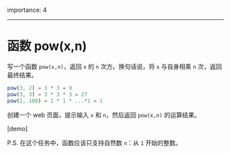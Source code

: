 importance: 4

---

# 函数 pow(x,n)

写一个函数 `pow(x,n)`，返回 `x` 的 `n` 次方。换句话说，将 `x` 与自身相乘 `n` 次，返回最终结果。

```js
pow(3, 2) = 3 * 3 = 9
pow(3, 3) = 3 * 3 * 3 = 27
pow(1, 100) = 1 * 1 * ...*1 = 1
```

创建一个 web  页面，提示输入 `x` 和 `n`，然后返回 `pow(x,n)` 的运算结果。

[demo]

P.S. 在这个任务中，函数应该只支持自然数 `n`：从 `1` 开始的整数。
